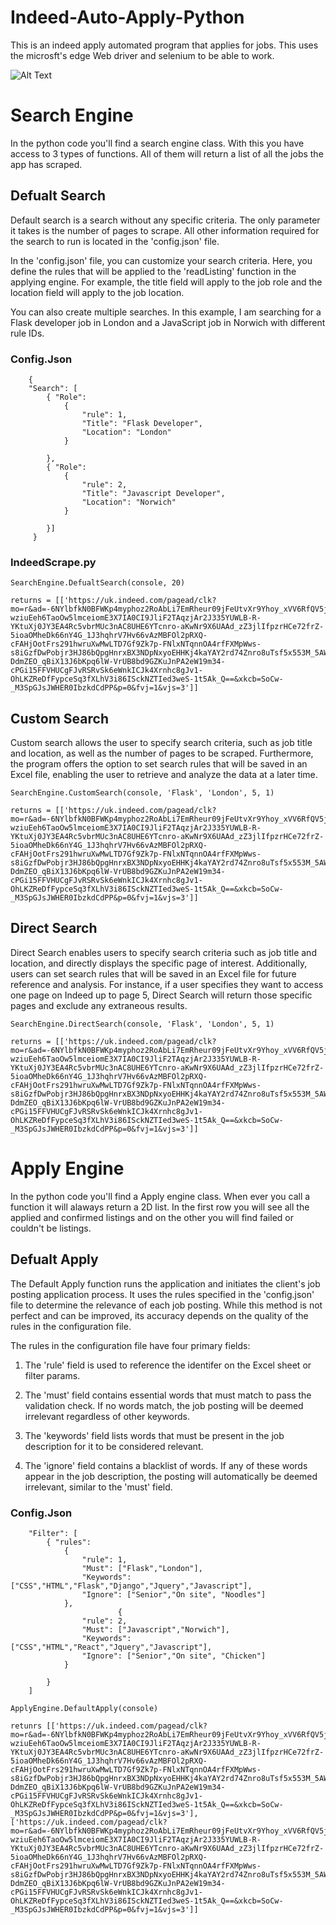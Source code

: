 # Indeed-Auto-Apply-Python
This is an indeed apply automated program that applies for jobs.
This uses the microsft's edge Web driver and selenium to be able to work.

![Alt Text](https://media4.giphy.com/media/v1.Y2lkPTc5MGI3NjExZjJmMzRhODUzZGNkMzBmYzcxNmZlNTY4YTdhY2M4MDIzMjllYjA4MSZjdD1n/quLdspjzl02UkpxpCS/giphy.gif)



# Search Engine
In the python code you'll find a search engine class.
With this you have access to 3 types of functions. All of them will return a list of all the jobs the app has scraped.

## Defualt Search

Default search is a search without any specific criteria. The only parameter it takes is the number of pages to scrape. All other information required for the search to run is located in the 'config.json' file.

In the 'config.json' file, you can customize your search criteria. Here, you define the rules that will be applied to the 'readListing' function in the applying engine. For example, the title field will apply to the job role and the location field will apply to the job location.

You can also create multiple searches. In this example, I am searching for a Flask developer job in London and a JavaScript job in Norwich with different rule IDs.


### Config.Json
```
    {
    "Search": [
        { "Role": 
            {
                "rule": 1,
                "Title": "Flask Developer",
                "Location": "London"
            }
            
        },
        { "Role": 
            {
                "rule": 2,
                "Title": "Javascript Developer",
                "Location": "Norwich"
            }
            
        }]
     }
```


### IndeedScrape.py
```
SearchEngine.DefualtSearch(console, 20)

returns = [['https://uk.indeed.com/pagead/clk?mo=r&ad=-6NYlbfkN0BFWKp4myphoz2RoAbLi7EmRheur09jFeUtvXr9Yhoy_xVV6RfQV5j6p1bFfTvlS-wziuEeh6TaoOw5lmceiomE3X7IA0CI9JliF2TAqzjAr2J335YUWLB-R-YKtuXj0JY3EA4Rc5vbrMUc3nAC8UHE6YTcnro-aKwNr9X6UAAd_zZ3jlIfpzrHCe72frZ-5ioaOMheDk66nY4G_1J3hqhrV7Hv66vAzMBFOl2pRXQ-cFAHjOotFrs291hwruXwMwLTD7Gf9Zk7p-FNlxNTqnnOA4rfFXMpWws-s8iGzfDwPobjr3HJ86bQpgHnrxBX3NDpNxyoEHHKj4kaYAY2rd74Znro8uTsf5x553M_5AWSdG1coC9CiZFKMKXFlF4QZYIcXRNTUMvkmXIj0MtMYmYJFxDf2E81dr-DdmZEO_qBiX13J6bKpq6lW-VrUB8bd9GZKuJnPA2eW19m34-cPGi15FFVHUCgFJvRSRvSk6eWnkICJk4Xrnhc8gJv1-OhLKZReDfFypceSq3fXLhV3i86ISckNZTIed3weS-1t5Ak_Q==&xkcb=SoCw-_M3SpGJsJWHER0IbzkdCdPP&p=0&fvj=1&vjs=3']]

```

## Custom Search

Custom search allows the user to specify search criteria, such as job title and location, as well as the number of pages to be scraped. Furthermore, the program offers the option to set search rules that will be saved in an Excel file, enabling the user to retrieve and analyze the data at a later time.

```
SearchEngine.CustomSearch(console, 'Flask', 'London', 5, 1)

returns = [['https://uk.indeed.com/pagead/clk?mo=r&ad=-6NYlbfkN0BFWKp4myphoz2RoAbLi7EmRheur09jFeUtvXr9Yhoy_xVV6RfQV5j6p1bFfTvlS-wziuEeh6TaoOw5lmceiomE3X7IA0CI9JliF2TAqzjAr2J335YUWLB-R-YKtuXj0JY3EA4Rc5vbrMUc3nAC8UHE6YTcnro-aKwNr9X6UAAd_zZ3jlIfpzrHCe72frZ-5ioaOMheDk66nY4G_1J3hqhrV7Hv66vAzMBFOl2pRXQ-cFAHjOotFrs291hwruXwMwLTD7Gf9Zk7p-FNlxNTqnnOA4rfFXMpWws-s8iGzfDwPobjr3HJ86bQpgHnrxBX3NDpNxyoEHHKj4kaYAY2rd74Znro8uTsf5x553M_5AWSdG1coC9CiZFKMKXFlF4QZYIcXRNTUMvkmXIj0MtMYmYJFxDf2E81dr-DdmZEO_qBiX13J6bKpq6lW-VrUB8bd9GZKuJnPA2eW19m34-cPGi15FFVHUCgFJvRSRvSk6eWnkICJk4Xrnhc8gJv1-OhLKZReDfFypceSq3fXLhV3i86ISckNZTIed3weS-1t5Ak_Q==&xkcb=SoCw-_M3SpGJsJWHER0IbzkdCdPP&p=0&fvj=1&vjs=3']]

```

## Direct Search

Direct Search enables users to specify search criteria such as job title and location, and directly displays the specific page of interest. Additionally, users can set search rules that will be saved in an Excel file for future reference and analysis. For instance, if a user specifies they want to access one page on Indeed up to page 5, Direct Search will return those specific pages and exclude any extraneous results.

```
SearchEngine.DirectSearch(console, 'Flask', 'London', 5, 1)

returns = [['https://uk.indeed.com/pagead/clk?mo=r&ad=-6NYlbfkN0BFWKp4myphoz2RoAbLi7EmRheur09jFeUtvXr9Yhoy_xVV6RfQV5j6p1bFfTvlS-wziuEeh6TaoOw5lmceiomE3X7IA0CI9JliF2TAqzjAr2J335YUWLB-R-YKtuXj0JY3EA4Rc5vbrMUc3nAC8UHE6YTcnro-aKwNr9X6UAAd_zZ3jlIfpzrHCe72frZ-5ioaOMheDk66nY4G_1J3hqhrV7Hv66vAzMBFOl2pRXQ-cFAHjOotFrs291hwruXwMwLTD7Gf9Zk7p-FNlxNTqnnOA4rfFXMpWws-s8iGzfDwPobjr3HJ86bQpgHnrxBX3NDpNxyoEHHKj4kaYAY2rd74Znro8uTsf5x553M_5AWSdG1coC9CiZFKMKXFlF4QZYIcXRNTUMvkmXIj0MtMYmYJFxDf2E81dr-DdmZEO_qBiX13J6bKpq6lW-VrUB8bd9GZKuJnPA2eW19m34-cPGi15FFVHUCgFJvRSRvSk6eWnkICJk4Xrnhc8gJv1-OhLKZReDfFypceSq3fXLhV3i86ISckNZTIed3weS-1t5Ak_Q==&xkcb=SoCw-_M3SpGJsJWHER0IbzkdCdPP&p=0&fvj=1&vjs=3']]

```

# Apply Engine
In the python code you'll find a Apply engine class. When ever you call a function it will alaways return a 2D list. In the first row you will see all the applied and confirmed listings and on the other you will find failed or couldn't be listings.

## Defualt Apply

The Default Apply function runs the application and initiates the client's job posting application process. It uses the rules specified in the 'config.json' file to determine the relevance of each job posting. While this method is not perfect and can be improved, its accuracy depends on the quality of the rules in the configuration file.

The rules in the configuration file have four primary fields:

1. The 'rule' field is used to reference the identifer on the Excel sheet or filter params. 

2. The 'must' field contains essential words that must match to pass the validation check. If no words match, the job posting will be deemed irrelevant regardless of other keywords. 

3. The 'keywords' field lists words that must be present in the job description for it to be considered relevant. 

4. The 'ignore' field contains a blacklist of words. If any of these words appear in the job description, the posting will automatically be deemed irrelevant, similar to the 'must' field.


### Config.Json
```
    "Filter": [
        { "rules": 
            {
                "rule": 1,
                "Must": ["Flask","London"],
                "Keywords": ["CSS","HTML","Flask","Django","Jquery","Javascript"],
                "Ignore": ["Senior","On site", "Noodles"]
            },
                        {
                "rule": 2,
                "Must": ["Javascript","Norwich"],
                "Keywords": ["CSS","HTML","React","Jquery","Javascript"],
                "Ignore": ["Senior","On site", "Chicken"]
            }
            
        }
    ]
```

```
ApplyEngine.DefaultApply(console)

retunrs [['https://uk.indeed.com/pagead/clk?mo=r&ad=-6NYlbfkN0BFWKp4myphoz2RoAbLi7EmRheur09jFeUtvXr9Yhoy_xVV6RfQV5j6p1bFfTvlS-wziuEeh6TaoOw5lmceiomE3X7IA0CI9JliF2TAqzjAr2J335YUWLB-R-YKtuXj0JY3EA4Rc5vbrMUc3nAC8UHE6YTcnro-aKwNr9X6UAAd_zZ3jlIfpzrHCe72frZ-5ioaOMheDk66nY4G_1J3hqhrV7Hv66vAzMBFOl2pRXQ-cFAHjOotFrs291hwruXwMwLTD7Gf9Zk7p-FNlxNTqnnOA4rfFXMpWws-s8iGzfDwPobjr3HJ86bQpgHnrxBX3NDpNxyoEHHKj4kaYAY2rd74Znro8uTsf5x553M_5AWSdG1coC9CiZFKMKXFlF4QZYIcXRNTUMvkmXIj0MtMYmYJFxDf2E81dr-DdmZEO_qBiX13J6bKpq6lW-VrUB8bd9GZKuJnPA2eW19m34-cPGi15FFVHUCgFJvRSRvSk6eWnkICJk4Xrnhc8gJv1-OhLKZReDfFypceSq3fXLhV3i86ISckNZTIed3weS-1t5Ak_Q==&xkcb=SoCw-_M3SpGJsJWHER0IbzkdCdPP&p=0&fvj=1&vjs=3'],['https://uk.indeed.com/pagead/clk?mo=r&ad=-6NYlbfkN0BFWKp4myphoz2RoAbLi7EmRheur09jFeUtvXr9Yhoy_xVV6RfQV5j6p1bFfTvlS-wziuEeh6TaoOw5lmceiomE3X7IA0CI9JliF2TAqzjAr2J335YUWLB-R-YKtuXj0JY3EA4Rc5vbrMUc3nAC8UHE6YTcnro-aKwNr9X6UAAd_zZ3jlIfpzrHCe72frZ-5ioaOMheDk66nY4G_1J3hqhrV7Hv66vAzMBFOl2pRXQ-cFAHjOotFrs291hwruXwMwLTD7Gf9Zk7p-FNlxNTqnnOA4rfFXMpWws-s8iGzfDwPobjr3HJ86bQpgHnrxBX3NDpNxyoEHHKj4kaYAY2rd74Znro8uTsf5x553M_5AWSdG1coC9CiZFKMKXFlF4QZYIcXRNTUMvkmXIj0MtMYmYJFxDf2E81dr-DdmZEO_qBiX13J6bKpq6lW-VrUB8bd9GZKuJnPA2eW19m34-cPGi15FFVHUCgFJvRSRvSk6eWnkICJk4Xrnhc8gJv1-OhLKZReDfFypceSq3fXLhV3i86ISckNZTIed3weS-1t5Ak_Q==&xkcb=SoCw-_M3SpGJsJWHER0IbzkdCdPP&p=0&fvj=1&vjs=3']]

```


